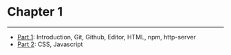 # Chapter 1

---

* [Part 1](./part-1/README.md): Introduction, Git, Github, Editor, HTML, npm, http-server
* [Part 2](./part-2/README.md): CSS, Javascript